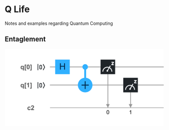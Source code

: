 # Q Life
Notes and examples regarding Quantum Computing

## Entaglement
![Entaglement](entaglement.png)
